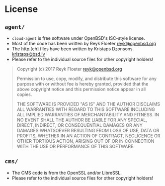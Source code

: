License
=======

`agent/`
--------

* `cloud-agent` is free software under OpenBSD's ISC-style license.
* Most of the code has been written by Reyk Floeter <reyk@openbsd.org>
* The http.[ch] files have been written by Kristaps Dzonsons <kristaps@bsd.lv>
* Please refer to the individual source files for other copyright holders!

> Copyright (c) 2017 Reyk Floeter <reyk@openbsd.org>
> 
> Permission to use, copy, modify, and distribute this software for any
> purpose with or without fee is hereby granted, provided that the above
> copyright notice and this permission notice appear in all copies.
> 
> THE SOFTWARE IS PROVIDED "AS IS" AND THE AUTHOR DISCLAIMS ALL WARRANTIES
> WITH REGARD TO THIS SOFTWARE INCLUDING ALL IMPLIED WARRANTIES OF
> MERCHANTABILITY AND FITNESS. IN NO EVENT SHALL THE AUTHOR BE LIABLE FOR
> ANY SPECIAL, DIRECT, INDIRECT, OR CONSEQUENTIAL DAMAGES OR ANY DAMAGES
> WHATSOEVER RESULTING FROM LOSS OF USE, DATA OR PROFITS, WHETHER IN AN
> ACTION OF CONTRACT, NEGLIGENCE OR OTHER TORTIOUS ACTION, ARISING OUT OF
> OR IN CONNECTION WITH THE USE OR PERFORMANCE OF THIS SOFTWARE.

`cms/`
------

* The CMS code is from the OpenSSL and/or LibreSSL.
* Please refer to the individual source files for other copyright holders!
